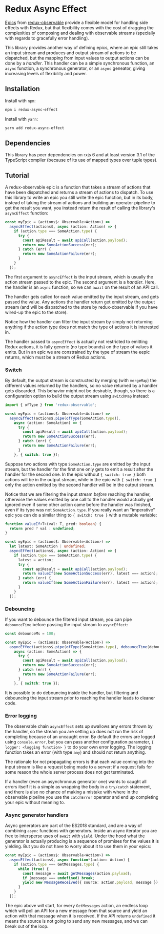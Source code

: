# Redux Async Effect

[Epics](https://redux-observable.js.org/docs/basics/Epics.html) from
[redux-observable](https://redux-observable.js.org) provide a flexible
model for handling side effects with Redux, but that flexibility
comes with the cost of dragging the complexities of composing and
dealing with observable streams (specially with regards to gracefully
error handling).

This library provides another way of defining epics, where an epic
still takes an input stream and produces and output stream of actions
to be dispatched, but the mapping from input values to output actions
can be done by a *handler*. This handler can be a simple synchronous
function, an `async` function, a synchronous generator, or an `async`
geneator, giving increasing levels of flexibility and power.

## Installation

Install with `npm`:

```bash
npm i redux-async-effect
```

Install with `yarn`:

```bash
yarn add redux-async-effect
```

## Dependencies

This library has peer dependencies on rxjs 6 and at least version
3.1 of the TypeScript compiler (because of its use of mapped types
over tuple types).

## Tutorial

A redux-observable epic is a function that takes a stream of actions
that have been dispatched and returns a stream of actions to dispatch.
To use this library to write an epic you still write the epic function,
but in its body, instead of taking the stream of actions and building
an operator pipeline to get the result you want, you instead
return the result of calling the library's `asyncEffect` function:

```typescript
const myEpic = (actions$: Observable<Action>) =>
  asyncEffect(actions$, async (action: Action) => {
    if (action.type === SomeAction.type) {
      try {
        const apiResult = await apiCall(action.payload);
        return new SomeActionSuccess(err);
      } catch (err) {
        return new SomeActionFailure(err);
      }
    }
  });
```

The first argument to `asyncEffect` is the input stream, which is
usually the action stream passed to the epic. The second argument is
a *handler*. Here, the handler is an `async` function, so we can `await`
on the result of an API call.

The handler gets called for each value emitted by the input stream,
and gets passed the value. Any actions the handler return get emitted
by the output stream (and will be dispatched to the store by redux-observable
if you have wired-up the epic to the store).

Notice how the handler can filter the input stream by simply not returning
anything if the action type does not match the type of actions it is interested
in.

The handler passed to `asyncEffect` is actually not restricted to emitting
Redux actions, it is fully generic (no type bounds) on the type of values
it emits. But in an epic we are constrained by the type of stream the eepic
returns, which must be a stream of Redux actions.

### Switch

By default, the output stream is constructed by merging (with `mergeMap`) the
different values returned by the handlers, so no value returned by a handler
gets discarded. This behavior might not be desirable, though, so there is a
configuration option to build the output stream using `switchMap` instead:

```typescript
import { ofType } from 'redux-observable';

const myEpic = (actions$: Observable<Action>) =>
  asyncEffect(actions$.pipe(ofType(SomeAction.type)),
    async (action: SomeAction) => {
      try {
        const apiResult = await apiCall(action.payload);
        return new SomeActionSuccess(err);
      } catch (err) {
        return new SomeActionFailure(err);
      }
    }, { switch: true });
```

Suppose two actions with type `SomeAction.type` are emitted by the input stream,
but the handler for the first one only gets to emit a result after the handler for
the second one. In the epic without `{ switch: true }` both actions will be in the
output stream, while in the epic with `{ switch: true }` only the action emitted
by the second handler will be in the output stream.

Notice that we are filtering the input stream *before* reaching the handler,
otherwise the values emitted by one call to the handler would actually get ignored
even if some other action came before the handler was finished, even if its type
was not `SomeAction.type`. If you really want an "imperative" epic you can do
a similar thing to `{ switch: true }` with a mutable variable:

```typescript
function valueIf<T>(val: T, pred: boolean) {
  return pred ? val : undefined;
}

const myEpic = (actions$: Observable<Action>) =>
  let latest: SomeAction | undefined;
  asyncEffect(actions$, async (action: Action) => {
    if (action.type === SomeAction.type) {
      latest = action;
      try {
        const apiResult = await apiCall(action.payload);
        return valueIf(new SomeActionSuccess(err), latest === action);
      } catch (err) {
        return valueIf(new SomeActionFailure(err), latest === action);
      }
    }
  });
```

### Debouncing

If you want to debounce the filtered input stream, you can pipe `debounceTime`
before passing the input stream to `asyncEffect`:

```typescript
const debounceMs = 100;

const myEpic = (actions$: Observable<Action>) =>
  asyncEffect(actions$.pipe(ofType(SomeAction.type), debounceTime(debounceMs)),
    async (action: SomeAction) => {
      try {
        const apiResult = await apiCall(action.payload);
        return new SomeActionSuccess(err);
      } catch (err) {
        return new SomeActionFailure(err);
      }
    }, { switch: true });
```

It is possible to do debouncing inside the handler, but filtering and debouncing
the input stream prior to reaching the handler leads to cleaner code.

### Error logging

The observable chain `asyncEffect` sets up swallows any errors thrown by the handler,
so the stream you are setting up does not run the risk of completing because of an
uncaught error. By default the errors are logged using `console.error`, but you can
pass another configuration parameter, `{ logger: <logging function> }` to do your
own error logging. The logging function takes an error (with type `any`) and should
not return anything.

The rationale for not propagating errors is that each value coming into the input
stream is like a request being made to a server; if a request fails for some reason
the whole server process does not get terminated.

If a handler (even an asynchronous generator one) wants to caught all errors itself
it is a simple as wrapping the body in a `try/catch` statement, and there is also
no chance of making a mistake with where in the observable pipeline you use the
`catchError` operator and end up completing your epic without meaning to.

### Async generator handlers

Async generators are part of the ES2018 standard, and are a way of combining
`async` functions with generators. Inside an async iterator you are free to
intersperse uses of `await` with `yield`. Under the hood what the generator
is actually producing is a sequence of promises for the values it is yielding.
But you do not have to worry about it to use them in your epics:

```typescript
const myEpic = (actions$: Observable<Action>) =>
  asyncEffect(actions$, async function*(action: Action) {
    if (action.type === GetMessages.type) {
      while (true) {
        const message = await getMessages(action.payload);
        if (message === undefined) break;
        yield new MessageReceived({ source: action.payload, message });
      }
    }
  });
```

The epic above will start, for every `GetMessages` action, an endless
loop which will poll an API for a new message from that source and yield
an action with that message when it is received. If the API returns
`undefined` it means the source is not going to send any new messages,
and we can break out of the loop.
